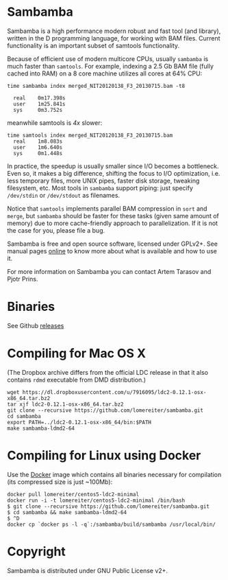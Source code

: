 # Sambamba

Sambamba is a high performance modern robust and fast tool (and
library), written in the D programming language, for working
with BAM files.  Current functionality is an important subset of
samtools functionality. 

Because of efficient use of modern multicore CPUs, usually `sambamba` is much faster
than `samtools`. For example, indexing a 2.5 Gb BAM file (fully cached into RAM) 
on a 8 core machine utilizes all cores at 64% CPU:

    time sambamba index merged_NIT20120138_F3_20130715.bam -t8

      real    0m17.398s
      user    1m25.841s
      sys     0m3.752s

meanwhile samtools is *4x* slower:

    time samtools index merged_NIT20120138_F3_20130715.bam
      real    1m8.083s
      user    1m6.640s
      sys     0m1.448s

In practice, the speedup is usually smaller since I/O becomes a bottleneck.
Even so, it makes a big difference, shifting the focus to I/O optimization, i.e.
less temporary files, more UNIX pipes, faster disk storage, tweaking filesystem, etc.
Most tools in `sambamba` support piping: just specify `/dev/stdin` or `/dev/stdout` as filenames.

Notice that `samtools` implements parallel BAM compression in `sort` and `merge`, 
but `sambamba` should be faster for these tasks (given same amount of memory) 
due to more cache-friendly approach to parallelization.
If it is not the case for you, please file a bug.

Sambamba is free and open source software, licensed under GPLv2+.
See manual pages [online](https://lomereiter.github.io/sambamba/docs/sambamba-view.html) 
to know more about what is available and how to use it.

For more information on Sambamba you can contact Artem Tarasov and Pjotr Prins.

# Binaries

See Github [releases](https://github.com/lomereiter/sambamba/releases)

# Compiling for Mac OS X

(The Dropbox archive differs from the official LDC release in that it also contains `rdmd` executable from DMD distribution.)

    wget https://dl.dropboxusercontent.com/u/7916095/ldc2-0.12.1-osx-x86_64.tar.bz2
    tar xjf ldc2-0.12.1-osx-x86_64.tar.bz2
    git clone --recursive https://github.com/lomereiter/sambamba.git
    cd sambamba
    export PATH=../ldc2-0.12.1-osx-x86_64/bin:$PATH
    make sambamba-ldmd2-64

# Compiling for Linux using Docker
    
Use the [Docker](https://www.docker.io/) image which contains all binaries necessary for compilation (its compressed size is just ~100Mb):

    docker pull lomereiter/centos5-ldc2-minimal
    docker run -i -t lomereiter/centos5-ldc2-minimal /bin/bash
    $ git clone --recursive https://github.com/lomereiter/sambamba.git
    $ cd sambamba && make sambamba-ldmd2-64
    $ ^D
    docker cp `docker ps -l -q`:/sambamba/build/sambamba /usr/local/bin/

# Copyright

Sambamba is distributed under GNU Public License v2+.
